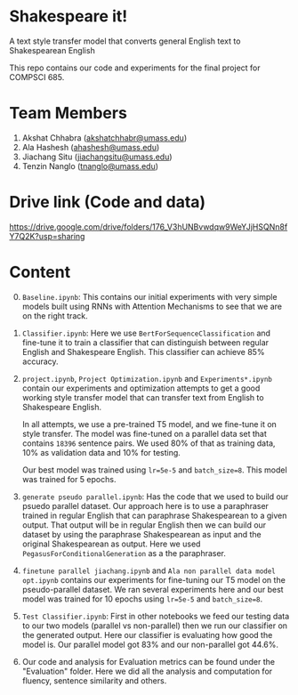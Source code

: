 # Shakespeare it!
A text style transfer model that converts general English text to Shakespearean English

This repo contains our code and experiments for the final project for COMPSCI 685.

# Team Members
1. Akshat Chhabra (akshatchhabr@umass.edu)
2. Ala Hashesh (ahashesh@umass.edu)
3. Jiachang Situ (jiachangsitu@umass.edu)
4. Tenzin Nanglo (tnanglo@umass.edu)

# Drive link (Code and data)

https://drive.google.com/drive/folders/176_V3hUNBvwdqw9WeYJjHSQNn8fY7Q2K?usp=sharing

# Content

0. `Baseline.ipynb`: This contains our initial experiments with very simple models built using RNNs with Attention Mechanisms to see that we are on the right track.

1. `Classifier.ipynb`: Here we use `BertForSequenceClassification` and fine-tune it to train a classifier that can distinguish between regular English and Shakespeare English. This classifier can achieve 85% accuracy.

2. `project.ipynb`, `Project Optimization.ipynb` and `Experiments*.ipynb` contain our experiments and optimization attempts to get a good working style transfer model that can transfer text from English to Shakespeare English.
   
   In all attempts, we use a pre-trained T5 model, and we fine-tune it on style transfer. The model was fine-tuned on a parallel data set that contains `18396` sentence pairs. We used 80% of that as training data, 10% as validation data and 10% for testing.

   Our best model was trained using `lr=5e-5` and `batch_size=8`. This model was trained for 5 epochs.
    

3. `generate pseudo parallel.ipynb`: Has the code that we used to build our psuedo parallel dataset. Our approach here is to use a paraphraser trained in regular English that can paraphrase Shakespearean to a given output. That output will be in regular English then we can build our dataset by using the paraphrase Shakespearean as input and the original Shakespearean as output. Here we used `PegasusForConditionalGeneration` as a the paraphraser.

4. `finetune parallel jiachang.ipynb` and `Ala non parallel data model opt.ipynb` contains our experiments for fine-tuning our T5 model on the pseudo-parallel dataset. We ran several experiments here and our best model was trained for 10 epochs using `lr=5e-5` and `batch_size=8`.

5. `Test Classifier.ipynb`: First in other notebooks we feed our testing data to our two models (parallel vs non-parallel) then we run our classifier on the generated output. Here our classifier is evaluating how good the model is. Our parallel model got 83% and our non-parallel got 44.6%.

6. Our code and analysis for Evaluation metrics can be found under the "Evaluation" folder. Here we did all the analysis and computation for fluency, sentence similarity and others.